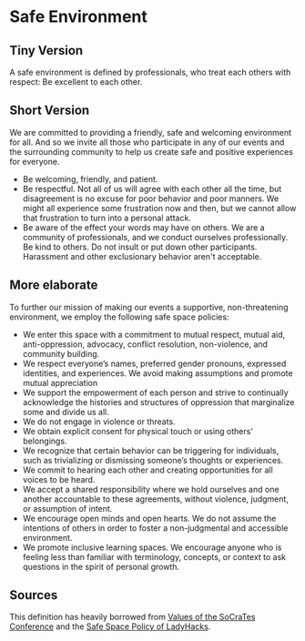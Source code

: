 # Safe Environment

## Tiny Version
A safe environment is defined by professionals, who treat each others with respect: Be excellent to each other.

## Short Version
We are committed to providing a friendly, safe and welcoming environment for all. And so we invite all those who participate in any of our events and the surrounding community to help us create safe and positive experiences for everyone.
  - Be welcoming, friendly, and patient.
  - Be respectful. Not all of us will agree with each other all the time, but disagreement is no excuse for poor behavior and poor manners. We might all experience some frustration now and then, but we cannot allow that frustration to turn into a personal attack.
  - Be aware of the effect your words may have on others. We are a community of professionals, and we conduct ourselves professionally. Be kind to others. Do not insult or put down other participants. Harassment and other exclusionary behavior aren't acceptable.

## More elaborate
To further our mission of making our events a supportive, non-threatening environment, we employ the following safe space policies:
  - We enter this space with a commitment to mutual respect, mutual aid, anti-oppression, advocacy, conflict resolution, non-violence, and community building.
  - We respect everyone’s names, preferred gender pronouns, expressed identities, and experiences. We avoid making assumptions and promote mutual appreciation
  - We support the empowerment of each person and strive to continually acknowledge the histories and structures of oppression that marginalize some and divide us all.
  - We do not engage in violence or threats.
  - We obtain explicit consent for physical touch or using others’ belongings.
  - We recognize that certain behavior can be triggering for individuals, such as trivializing or dismissing someone’s thoughts or experiences.
  - We commit to hearing each other and creating opportunities for all voices to be heard.
  - We accept a shared responsibility where we hold ourselves and one another accountable to these agreements, without violence, judgment, or assumption of intent.
  - We encourage open minds and open hearts. We do not assume the intentions of others in order to foster a non-judgmental and accessible environment.
  - We promote inclusive learning spaces. We encourage anyone who is feeling less than familiar with terminology, concepts, or context to ask questions in the spirit of personal growth.

## Sources
This definition has heavily borrowed from [Values of the SoCraTes Conference](https://www.socrates-conference.de/values.html) and the [Safe Space Policy of LadyHacks](http://ladyhacks.org/about/safe-space-policy).
